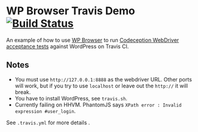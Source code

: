 # WP Browser Travis Demo [![Build Status](https://travis-ci.org/JDGrimes/wp-browser-travis-demo.svg?branch=master)](https://travis-ci.org/JDGrimes/wp-browser-travis-demo)

An example of how to use [WP Browser](https://github.com/lucatume/wp-browser) to run [Codeception WebDriver acceptance tests](http://codeception.com/docs/03-AcceptanceTests) against WordPress on Travis CI.

## Notes

- You must use `http://127.0.0.1:8888` as the webdriver URL. Other ports will work, but if you try to use `localhost` or leave out the `http://` it will break.
- You have to install WordPress, see `travis.sh`.
- Currently failing on HHVM. PhantomJS says `XPath error : Invalid expression #user_login`.

See `.travis.yml` for more details .
